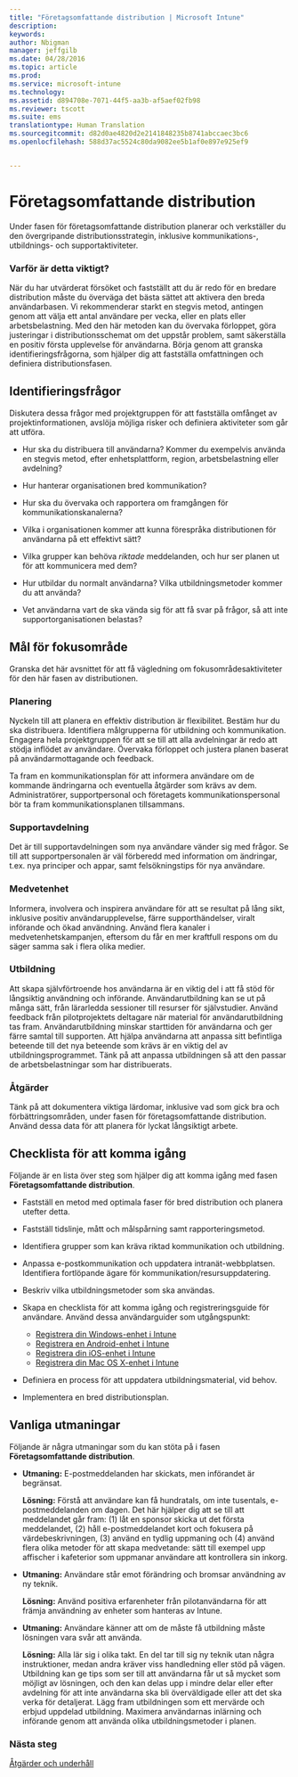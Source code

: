 ```yaml
---
title: "Företagsomfattande distribution | Microsoft Intune"
description: 
keywords: 
author: Nbigman
manager: jeffgilb
ms.date: 04/28/2016
ms.topic: article
ms.prod: 
ms.service: microsoft-intune
ms.technology: 
ms.assetid: d894708e-7071-44f5-aa3b-af5aef02fb98
ms.reviewer: tscott
ms.suite: ems
translationtype: Human Translation
ms.sourcegitcommit: d82d0ae4820d2e2141848235b8741abccaec3bc6
ms.openlocfilehash: 588d37ac5524c80da9082ee5b1af0e897e925ef9


---
```


# Företagsomfattande distribution
Under fasen för företagsomfattande distribution planerar och verkställer du den övergripande distributionsstrategin, inklusive kommunikations-, utbildnings- och supportaktiviteter.

### Varför är detta viktigt?
När du har utvärderat försöket och fastställt att du är redo för en bredare distribution måste du överväga det bästa sättet att aktivera den breda användarbasen. Vi rekommenderar starkt en stegvis metod, antingen genom att välja ett antal användare per vecka, eller en plats eller arbetsbelastning. Med den här metoden kan du övervaka förloppet, göra justeringar i distributionsschemat om det uppstår problem, samt säkerställa en positiv första upplevelse för användarna.
Börja genom att granska identifieringsfrågorna, som hjälper dig att fastställa omfattningen och definiera distributionsfasen.

## Identifieringsfrågor
Diskutera dessa frågor med projektgruppen för att fastställa omfånget av projektinformationen, avslöja möjliga risker och definiera aktiviteter som går att utföra.

-   Hur ska du distribuera till användarna? Kommer du exempelvis använda en stegvis metod, efter enhetsplattform, region, arbetsbelastning eller avdelning?

-   Hur hanterar organisationen bred kommunikation?

-   Hur ska du övervaka och rapportera om framgången för kommunikationskanalerna?

-   Vilka i organisationen kommer att kunna förespråka distributionen för användarna på ett effektivt sätt?

-   Vilka grupper kan behöva *riktade* meddelanden, och hur ser planen ut för att kommunicera med dem?

-   Hur utbildar du normalt användarna? Vilka utbildningsmetoder kommer du att använda?

-   Vet användarna vart de ska vända sig för att få svar på frågor, så att inte supportorganisationen belastas?

## Mål för fokusområde
Granska det här avsnittet för att få vägledning om fokusområdesaktiviteter för den här fasen av distributionen.

### Planering
Nyckeln till att planera en effektiv distribution är flexibilitet. Bestäm hur du ska distribuera. Identifiera målgrupperna för utbildning och kommunikation. Engagera hela projektgruppen för att se till att alla avdelningar är redo att stödja inflödet av användare.
Övervaka förloppet och justera planen baserat på användarmottagande och feedback.

Ta fram en kommunikationsplan för att informera användare om de kommande ändringarna och eventuella åtgärder som krävs av dem. Administratörer, supportpersonal och företagets kommunikationspersonal bör ta fram kommunikationsplanen tillsammans.

### Supportavdelning
Det är till supportavdelningen som nya användare vänder sig med frågor. Se till att supportpersonalen är väl förberedd med information om ändringar, t.ex. nya principer och appar, samt felsökningstips för nya användare.

### Medvetenhet
Informera, involvera och inspirera användare för att se resultat på lång sikt, inklusive positiv användarupplevelse, färre supporthändelser, viralt införande och ökad användning. Använd flera kanaler i medvetenhetskampanjen, eftersom du får en mer kraftfull respons om du säger samma sak i flera olika medier.

### Utbildning
Att skapa självförtroende hos användarna är en viktig del i att få stöd för långsiktig användning och införande. Användarutbildning kan se ut på många sätt, från lärarledda sessioner till resurser för självstudier. Använd feedback från pilotprojektets deltagare när material för användarutbildning tas fram. Användarutbildning minskar starttiden för användarna och ger färre samtal till supporten. Att hjälpa användarna att anpassa sitt befintliga beteende till det nya beteende som krävs är en viktig del av utbildningsprogrammet. Tänk på att anpassa utbildningen så att den passar de arbetsbelastningar som har distribuerats.

### Åtgärder
Tänk på att dokumentera viktiga lärdomar, inklusive vad som gick bra och förbättringsområden, under fasen för företagsomfattande distribution. Använd dessa data för att planera för lyckat långsiktigt arbete.

## Checklista för att komma igång
Följande är en lista över steg som hjälper dig att komma igång med fasen **Företagsomfattande distribution**.

-   Fastställ en metod med optimala faser för bred distribution och planera utefter detta.

-   Fastställ tidslinje, mått och målspårning samt rapporteringsmetod.

-   Identifiera grupper som kan kräva riktad kommunikation och utbildning.

-   Anpassa e-postkommunikation och uppdatera intranät-webbplatsen. Identifiera fortlöpande ägare för kommunikation/resursuppdatering.

-   Beskriv vilka utbildningsmetoder som ska användas.

-   Skapa en checklista för att komma igång och registreringsguide för användare.
    Använd dessa användarguider som utgångspunkt:
    -  [Registrera din Windows-enhet i Intune](/intune/enduser/enroll-your-device-in-intune-windows)
    -  [Registrera en Android-enhet i Intune](/intune/enduser/enroll-your-device-in-intune-android)
    -  [Registrera din iOS-enhet i Intune](/intune/enduser/enroll-your-device-in-intune-ios)
    -  [Registrera din Mac OS X-enhet i Intune](/intune/enduser/enroll-your-device-in-intune-mac-os-x)

-   Definiera en process för att uppdatera utbildningsmaterial, vid behov.

-   Implementera en bred distributionsplan.

## Vanliga utmaningar
Följande är några utmaningar som du kan stöta på i fasen **Företagsomfattande distribution**.

-   **Utmaning:** E-postmeddelanden har skickats, men införandet är begränsat.

    **Lösning:** Förstå att användare kan få hundratals, om inte tusentals, e-postmeddelanden om dagen. Det här hjälper dig att se till att meddelandet går fram: (1) låt en sponsor skicka ut det första meddelandet, (2) håll e-postmeddelandet kort och fokusera på värdebeskrivningen, (3) använd en tydlig uppmaning och (4) använd flera olika metoder för att skapa medvetande: sätt till exempel upp affischer i kafeterior som uppmanar användare att kontrollera sin inkorg.

-   **Utmaning:** Användare står emot förändring och bromsar användning av ny teknik.

    **Lösning:** Använd positiva erfarenheter från pilotanvändarna för att främja användning av enheter som hanteras av Intune.

-   **Utmaning:** Användare känner att om de måste få utbildning måste lösningen vara svår att använda.

    **Lösning:** Alla lär sig i olika takt. En del tar till sig ny teknik utan några instruktioner, medan andra kräver viss handledning eller stöd på vägen. Utbildning kan ge tips som ser till att användarna får ut så mycket som möjligt av lösningen, och den kan delas upp i mindre delar eller efter avdelning för att inte användarna ska bli överväldigade eller att det ska verka för detaljerat. Lägg fram utbildningen som ett mervärde och erbjud uppdelad utbildning. Maximera användarnas inlärning och införande genom att använda olika utbildningsmetoder i planen.

### Nästa steg
[Åtgärder och underhåll](operations-and-maintenance.md)



<!--HONumber=Jun16_HO4-->


